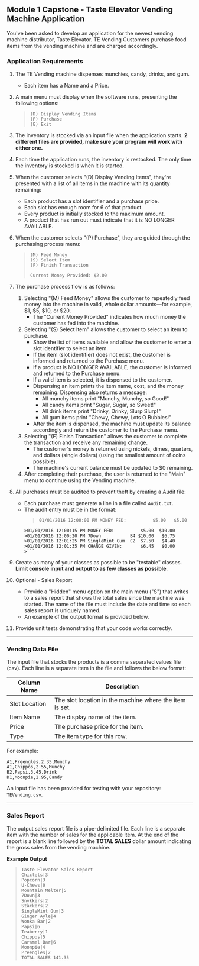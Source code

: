 ## Module 1 Capstone - Taste Elevator Vending Machine Application

You've been asked to develop an application for the newest vending machine distributor,
Taste Elevator.  TE Vending Customers purchase food items from the vending machine and are charged accordingly.


### Application Requirements

1. The TE Vending machine dispenses munchies, candy, drinks, and gum.
   - Each item has a Name and a Price.
2. A main menu must display when the software runs, presenting the following options:
    > ```
    > (D) Display Vending Items
    > (P) Purchase
    > (E) Exit
    > ```
3. The inventory is stocked via an input file when the application starts.  **2 different files are provided, make sure your program will work with either one.**
4. Each time the application runs, the inventory is restocked.  The only time the inventory is stocked is when it is started.
5. When the customer selects "(D) Display Vending Items", they're presented
   with a list of all items in the machine with its quantity remaining:
   
    - Each product has a slot identifier and a purchase price.
    - Each slot has enough room for 6 of that product.
    - Every product is initially stocked to the maximum amount.
    - A product that has run out must indicate that it is NO LONGER AVAILABLE.
6. When the customer selects "(P) Purchase", they are guided through the purchasing
   process menu:
   
    >```
    >(M) Feed Money
    >(S) Select Item
    >(F) Finish Transaction
    >
    > Current Money Provided: $2.00
    >```
7. The purchase process flow is as follows:
    1. Selecting "(M) Feed Money" allows the customer to repeatedly feed money into the
       machine in valid, whole dollar amounts—for example, $1, $5, $10, or $20.
        - The "Current Money Provided" indicates how much money the customer
        has fed into the machine.
    2. Selecting "(S) Select Item" allows the customer to select an item to
       purchase.
        - Show the list of items available and allow the customer to enter
        a slot identifier to select an item.
        - If the item (slot identifier) does not exist, the customer is informed and returned
        to the Purchase menu.
        - If a product is NO LONGER AVAILABLE, the customer is informed and returned to the
        Purchase menu.
        - If a valid item is selected, it is dispensed to the customer.
        - Dispensing an item prints the item name, cost, and the money
        remaining. Dispensing also returns a message:
          - All munchy items print "Munchy, Munchy, so Good!"
          - All candy items print "Sugar, Sugar, so Sweet!"
          - All drink items print "Drinky, Drinky, Slurp Slurp!"
          - All gum items print "Chewy, Chewy, Lots O Bubbles!"
        - After the item is dispensed, the machine must update its balance
        accordingly and return the customer to the Purchase menu.
    3. Selecting "(F) Finish Transaction" allows the customer to complete the
       transaction and receive any remaining change.
        - The customer's money is returned using nickels, dimes, quarters, and dollars (single dollars)
        (using the smallest amount of coins possible).
        - The machine's current balance must be updated to $0 remaining.
    4. After completing their purchase, the user is returned to the "Main" menu to
    continue using the Vending machine.
8. All purchases must be audited to prevent theft by creating a Audit file:
   - Each purchase must generate a line in a file called `Audit.txt`.
   - The audit entry must be in the format:
        >```
        > 01/01/2016 12:00:00 PM MONEY FED:          $5.00   $5.00
         >01/01/2016 12:00:15 PM MONEY FED:          $5.00  $10.00
         >01/01/2016 12:00:20 PM 7Down           B4 $10.00   $6.75
         >01/01/2016 12:01:25 PM SingleMint Gum  C2  $7.50   $4.40
         >01/01/2016 12:01:35 PM CHANGE GIVEN:       $6.45   $0.00
         >```
9. Create as many of your classes as possible to be "testable" classes. **Limit console**
**input and output to as few classes as possible**.
10. Optional - Sales Report
    - Provide a "Hidden" menu option on the main menu ("S") that writes to a sales
    report that shows the total sales since the machine was started. The name of the
    file must include the date and time so each sales report is uniquely named.
    - An example of the output format is provided below.
11. Provide unit tests demonstrating that your code works correctly.
___
### Vending Data File
The input file that stocks the products is a comma separated values file (csv). Each line is a separate item in the file and follows the below format:

 Column Name   | Description 
----------------|-------------
 Slot Location | The slot location in the machine where the item is set. 
 Item Name | The display name of the item.                
 Price         | The purchase price for the item.                             
 Type          | The item type for this row.                                 

For example:

```
A1,Preengles,2.35,Munchy
A1,Chippos,2.55,Munchy
B2,Papsi,3.45,Drink
D1,Moonpie,2.95,Candy
```

An input file has been provided for testing with your repository: `TEVending.csv`.

---
### Sales Report
The output sales report file is a pipe-delimited file. Each line is a separate item with the number of sales for the applicable item. At the end of the report is a blank line followed by the **TOTAL SALES** dollar amount indicating the gross sales from the vending machine.

**Example Output**

>```
>Taste Elevator Sales Report
>Chiclets|3
>Popcorn|3
>U-Chews|0
>Mountain Melter|5
>7Down|3
>Snykkers|2
>Stackers|2
>SingleMint Gum|3
>Ginger Ayle|4
>Wonka Bar|2
>Papsi|6
>Teaberry|1
>Chippos|5
>Caramel Bar|6
>Moonpie|4
>Preengles|2
>TOTAL SALES 141.35 
>```
